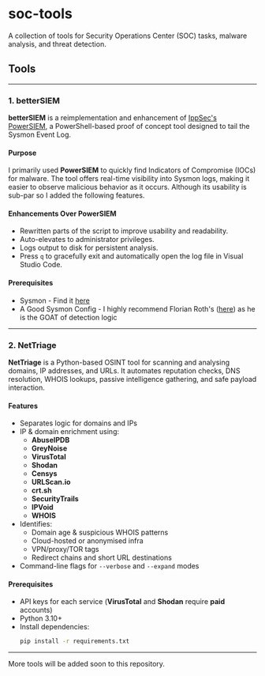 # soc-tools

A collection of tools for Security Operations Center (SOC) tasks, malware analysis, and threat detection.

## Tools
---

### 1. betterSIEM
**betterSIEM** is a reimplementation and enhancement of [IppSec's PowerSIEM](https://github.com/IppSec/PowerSiem), a PowerShell-based proof of concept tool designed to tail the Sysmon Event Log.

#### Purpose
I primarily used **PowerSIEM** to quickly find Indicators of Compromise (IOCs) for malware. The tool offers real-time visibility into Sysmon logs, making it easier to observe malicious behavior as it occurs. Although its usability is sub-par so I added the following features.

#### Enhancements Over PowerSIEM
- Rewritten parts of the script to improve usability and readability.
- Auto-elevates to administrator privileges.
- Logs output to disk for persistent analysis.
- Press `q` to gracefully exit and automatically open the log file in Visual Studio Code.

#### Prerequisites 
- Sysmon - Find it [here](https://learn.microsoft.com/en-us/sysinternals/downloads/sysmon)
- A Good Sysmon Config - I highly recommend Florian Roth's ([here](https://github.com/bakedmuffinman/Neo23x0-sysmon-config)) as he is the GOAT of detection logic
---

### 2. NetTriage

**NetTriage** is a Python-based OSINT tool for scanning and analysing domains, IP addresses, and URLs. It automates reputation checks, DNS resolution, WHOIS lookups, passive intelligence gathering, and safe payload interaction.

#### Features
- Separates logic for domains and IPs
- IP & domain enrichment using:
  - **AbuseIPDB**
  - **GreyNoise**
  - **VirusTotal**
  - **Shodan**
  - **Censys**
  - **URLScan.io**
  - **crt.sh**
  - **SecurityTrails**
  - **IPVoid**
  - **WHOIS**
- Identifies:
  - Domain age & suspicious WHOIS patterns
  - Cloud-hosted or anonymised infra
  - VPN/proxy/TOR tags
  - Redirect chains and short URL destinations
- Command-line flags for `--verbose` and `--expand` modes

#### Prerequisites
- API keys for each service (**VirusTotal** and **Shodan** require **paid** accounts)
- Python 3.10+
- Install dependencies:
  ```bash
  pip install -r requirements.txt
  ```
---

More tools will be added soon to this repository.
